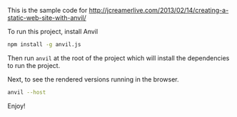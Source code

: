 This is the sample code for http://jcreamerlive.com/2013/02/14/creating-a-static-web-site-with-anvil/

To run this project, install Anvil

```bash
npm install -g anvil.js
```

Then run `anvil` at the root of the project which will install the dependencies to run the project.

Next, to see the rendered versions running in the browser.

```bash
anvil --host
```

Enjoy!